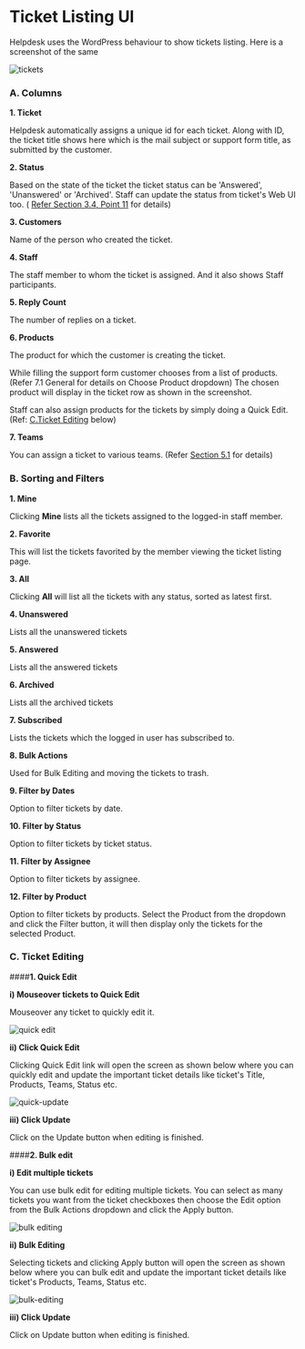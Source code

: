 # Ticket Listing UI


Helpdesk uses the WordPress behaviour to show tickets listing.
Here is a screenshot of the same


![tickets](https://cloud.githubusercontent.com/assets/8191145/9193024/d64a5bb6-402d-11e5-847a-8b4a053a8c99.png)


### A. Columns

**1. Ticket**

Helpdesk automatically assigns a unique id for each ticket. Along with ID, the ticket title shows here which is the mail subject or support form title, as submitted by the customer.

**2. Status**

Based on the state of the ticket the ticket status can be 'Answered', 'Unanswered' or 'Archived'. Staff can update the status from ticket's Web UI too. ( [Refer Section 3.4, Point 11](http://docs.rtcamp.com/rtbiz/helpdesk/admin/tickets/web_based_ticket_ui.html#b-ticket-meta) for details)

**3. Customers**

Name of the person who created the ticket.

**4. Staff**

The staff member to whom the ticket is assigned. And it also shows Staff participants.


**5. Reply Count**

The number of replies on a ticket.

**6. Products**

The product for which the customer is creating the ticket.

While filling the support form customer chooses from a list of products. (Refer 7.1 General for details on Choose Product dropdown)
The chosen product will display in the ticket row as shown in the screenshot.

Staff can also assign products for the tickets  by simply doing a Quick Edit. (Ref: [C.Ticket Editing](http://docs.rtcamp.com/rtbiz/helpdesk/admin/tickets/ticket_listing_ui.html#c-ticket-editing) below)

**7. Teams**

You can assign a ticket to various teams. (Refer [Section 5.1](http://docs.rtcamp.com/rtbiz/helpdesk/admin/staff/teams.html) for details)


### B. Sorting and Filters


**1. Mine**

Clicking **Mine** lists all the tickets assigned to the logged-in staff member.

**2. Favorite**

This will list the tickets favorited by the member viewing the ticket listing page.

**3. All**

Clicking **All** will list all the tickets with any status, sorted as latest first.

**4. Unanswered**

Lists all the unanswered tickets

**5. Answered**

Lists all the answered tickets

**6. Archived**

Lists all the archived tickets

**7. Subscribed**

Lists the tickets which the logged in user has subscribed to.

**8. Bulk Actions**

Used for Bulk Editing and moving the tickets to trash.

**9. Filter by Dates**

Option to filter tickets by date.

**10. Filter by Status**

Option to filter tickets by ticket status.

**11. Filter by Assignee**

Option to filter tickets by assignee.

**12. Filter by Product**

Option to filter tickets by products. Select the Product from the dropdown and click the Filter button, it will then display only the tickets for the selected Product.




### C. Ticket Editing

####**1. Quick Edit**

**i) Mouseover tickets to Quick Edit**

Mouseover any ticket to quickly edit it.

![quick edit](https://cloud.githubusercontent.com/assets/8191145/9193440/1745a6fe-4031-11e5-9ad7-e253fffb242e.png)


**ii) Click Quick Edit**

Clicking Quick Edit link will open the screen as shown below where you can quickly edit and update the important ticket details like ticket's Title, Products, Teams, Status etc.

![quick-update](https://cloud.githubusercontent.com/assets/8191145/9193553/de6e0cd0-4031-11e5-909d-61d7fcab8a11.png)

**iii) Click Update**

Click on the Update button when editing is finished.




####**2. Bulk edit**

**i) Edit multiple tickets**

You can use bulk edit for editing multiple tickets. You can select as many tickets you want from the ticket checkboxes then choose the Edit option from the Bulk Actions dropdown and click the Apply button.

![bulk editing](https://cloud.githubusercontent.com/assets/8191145/9193628/7947540a-4032-11e5-96c3-835aae575b68.png)

**ii) Bulk Editing**

Selecting tickets and clicking Apply button will open the screen as shown below where you can bulk edit and update the important ticket details like ticket's Products, Teams, Status etc.

![bulk-editing](https://cloud.githubusercontent.com/assets/8191145/9193699/10f8f59c-4033-11e5-8d04-15b339472042.png)


**iii) Click Update**

Click on Update button when editing is finished.






